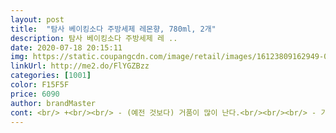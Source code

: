 ```yaml
---
layout: post 
title:  "탐사 베이킹소다 주방세제 레몬향, 780ml, 2개" 
description: 탐사 베이킹소다 주방세제 레 ..
date: 2020-07-18 20:15:11 
img: https://static.coupangcdn.com/image/retail/images/16123809162949-03ba02ca-15f2-4d34-9bbb-65133bf3f357.jpg 
linkUrl: http://me2.do/FlYGZBzz 
categories: [1001] 
color: F15F5F 
price: 6090 
author: brandMaster 
cont: <br/> +<br/><br/> - (예전 것보다) 거품이 많이 난다.<br/><br/><br/> - 기름기가 말끔히 잘 닦인다.<br/><br/><br/> - 향기가 나쁘지 않다.<br/><br/>1.<br/><br/>1위였다.<br/> 뭣보다,<br/>2.<br/><br/>2개나 준다니 상당히<br/>3.<br/><br/>4.<br/><br/>5.<br/><br/>6.<br/><br/>780ml×2 탐사브랜드를 ₩5,990에 구입했어요.<br/><br/><br/>가격이저렴하고 세정 효과가 좋아서 제조업체들이 많이 사용합니다.<br/> 기준치 농도 이상으로 사용한다면 피부에 자극을 줄수도  있는 성분입니다.<br/><br/> 
---
```

 